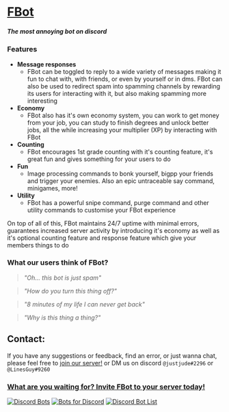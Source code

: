 # [**FBot**](https://fbot.breadhub.uk)
##### *The most annoying bot on discord*
### Features
 - **Message responses**
 	- FBot can be toggled to reply to a wide variety of messages making it fun to chat with, with friends, or even by yourself or in dms. FBot can also be used to redirect spam into spamming channels by rewarding its users for interacting with it, but also making spamming more interesting
 - **Economy**
 	- FBot also has it's own economy system, you can work to get money from your job, you can study to finish degrees and unlock better jobs, all the while increasing your multiplier (XP) by interacting with FBot
 - **Counting**
 	- FBot encourages 1st grade counting with it's counting feature, it's great fun and gives something for your users to do
 - **Fun**
 	- Image processing commands to bonk yourself, bigpp your friends <br> and trigger your enemies. Also an epic untraceable say command, minigames, more!
 - **Utility**
 	- FBot has a powerful snipe command, purge command and other utility commands to customise your FBot experience

On top of all of this, FBot maintains 24/7 uptime with minimal errors, guarantees increased server activity by introducing it's economy as well as it's optional counting feature and response feature which give your members things to do

### **What our users think of FBot?**
 > *"Oh... this bot is just spam"*
 
 > *"How do you turn this thing off?"*
 
 > *"8 minutes of my life I can never get back"*
 
 > *"Why is this thing a thing?"*
 
 ## **Contact:**
If you have any suggestions or feedback, find an error, or just wanna chat, please feel free to [join our server!](https://fbot.breadhub.uk/server) or DM us on discord `@justjude#2296` or `@LinesGuy#9260`
 
 ### [**What are you waiting for? Invite FBot to your server today!**](https://fbot.breadhub.uk/invite)

[![Discord Bots](https://top.gg/api/widget/711934102906994699.svg)](https://top.gg/bot/711934102906994699)
[![Bots for Discord](https://botsfordiscord.com/api/bot/711934102906994699/widget)](https://botsfordiscord.com/bots/711934102906994699)
[![Discord Bot List](https://discordbotlist.com/bots/fbot/widget)](https://discordbotlist.com/bots/fbot)
